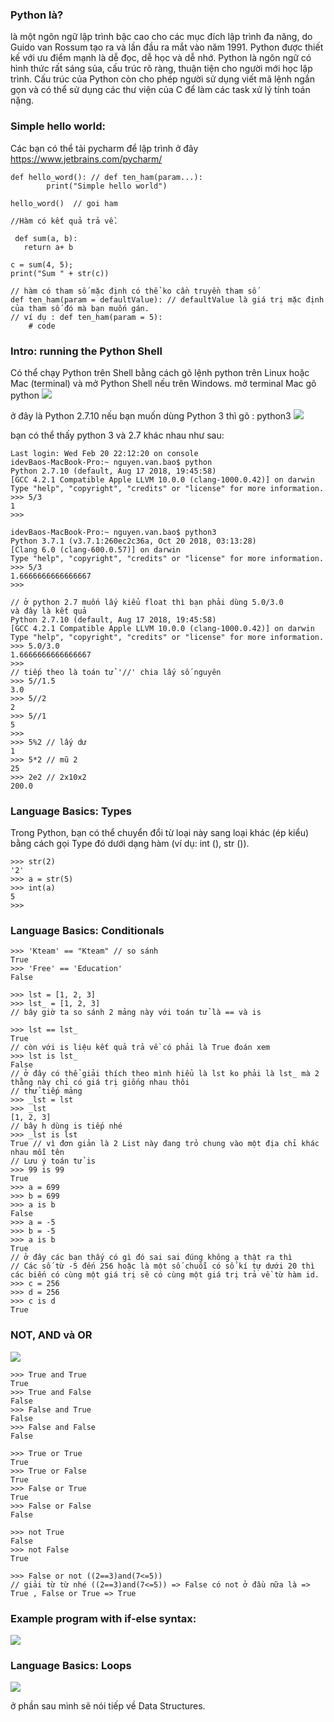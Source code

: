 ### Python là?
là một ngôn ngữ lập trình bậc cao cho các mục đích lập trình đa năng, do Guido van Rossum tạo ra và lần đầu ra mắt vào năm 1991. Python được thiết kế với ưu điểm mạnh là dễ đọc, dễ học và dễ nhớ. Python là ngôn ngữ có hình thức rất sáng sủa, cấu trúc rõ ràng, thuận tiện cho người mới học lập trình. Cấu trúc của Python còn cho phép người sử dụng viết mã lệnh ngắn gọn và có thể sử dụng các thư viện của C để làm các task xử lý tính toán nặng.
### Simple hello world:
Các bạn có thể tải pycharm để lập trình ở đây https://www.jetbrains.com/pycharm/
```
def hello_word(): // def ten_ham(param...):
        print("Simple hello world")

hello_word()  // goi ham

//Hàm có kết quả trả về.

 def sum(a, b):
   return a+ b

c = sum(4, 5);
print("Sum " + str(c))

// hàm có tham số mặc định có thể ko cần truyền tham số
def ten_ham(param = defaultValue): // defaultValue là giá trị mặc định của tham số đó mà bạn muốn gán. 
// ví dụ : def ten_ham(param = 5): 
    # code
```
### Intro: running the Python Shell 
Có thể chạy Python trên Shell  bằng cách gõ lệnh python trên Linux hoặc Mac (terminal) và mở Python Shell nếu trên Windows.
mở terminal Mac gõ python
![](https://images.viblo.asia/0f09a805-d1f1-49b7-b3bf-32ffb4129e2c.png)

ở đây là Python 2.7.10 nếu bạn muốn dùng Python 3 thì gõ : python3 
![](https://images.viblo.asia/4d03e1fd-b0a0-4d9f-bd53-4899fe221a15.png)

bạn có thể thấy python 3 và 2.7 khác nhau như sau:
```
Last login: Wed Feb 20 22:12:20 on console
idevBaos-MacBook-Pro:~ nguyen.van.bao$ python
Python 2.7.10 (default, Aug 17 2018, 19:45:58) 
[GCC 4.2.1 Compatible Apple LLVM 10.0.0 (clang-1000.0.42)] on darwin
Type "help", "copyright", "credits" or "license" for more information.
>>> 5/3
1
>>> 

idevBaos-MacBook-Pro:~ nguyen.van.bao$ python3
Python 3.7.1 (v3.7.1:260ec2c36a, Oct 20 2018, 03:13:28) 
[Clang 6.0 (clang-600.0.57)] on darwin
Type "help", "copyright", "credits" or "license" for more information.
>>> 5/3
1.6666666666666667
>>> 

// ở python 2.7 muốn lấy kiểu float thì bạn phải dùng 5.0/3.0
và đây là kết quả
Python 2.7.10 (default, Aug 17 2018, 19:45:58) 
[GCC 4.2.1 Compatible Apple LLVM 10.0.0 (clang-1000.0.42)] on darwin
Type "help", "copyright", "credits" or "license" for more information.
>>> 5.0/3.0
1.6666666666666667
>>> 
// tiếp theo là toán tử '//' chia lấy số nguyên
>>> 5//1.5
3.0
>>> 5//2
2
>>> 5//1
5
>>> 
>>> 5%2 // lấy dư
1
>>> 5*2 // mũ 2
25
>>> 2e2 // 2x10x2
200.0
```

### Language Basics: Types
Trong Python, bạn có thể chuyển đổi từ loại này sang loại khác (ép kiểu) bằng cách gọi Type đó dưới dạng hàm (ví dụ: int (), str ()).
```
>>> str(2)
'2'
>>> a = str(5)
>>> int(a)
5
>>> 
```

### Language Basics: Conditionals
```
>>> 'Kteam' == "Kteam" // so sánh
True
>>> 'Free' == 'Education'
False

>>> lst = [1, 2, 3]
>>> lst_ = [1, 2, 3]
// bây giờ ta so sánh 2 mảng này với toán tử là == và is

>>> lst == lst_
True
// còn với is liệu kết quả trả về có phải là True đoán xem
>>> lst is lst_
False
// ở đây có thể giải thích theo mình hiểu là lst ko phải là lst_ mà 2 thằng này chỉ có giá trị giống nhau thôi
// thử tiếp mảng
>>> _lst = lst
>>> _lst
[1, 2, 3]
// bây h dùng is tiếp nhé 
>>> _lst is lst
True // vì đơn giản là 2 List này đang trỏ chung vào một địa chỉ khác nhau mỗi tên 
// Lưu ý toán tử is
>>> 99 is 99
True  
>>> a = 699
>>> b = 699
>>> a is b
False
>>> a = -5
>>> b = -5
>>> a is b
True 
// ở đây các bạn thấy có gì đó sai sai đúng không ạ thật ra thì 
// Các số từ -5 đến 256 hoặc là một số chuỗi có số kí tự dưới 20 thì các biến có cùng một giá trị sẽ có cùng một giá trị trả về từ hàm id.
>>> c = 256
>>> d = 256
>>> c is d
True
```
### NOT, AND và OR
![](https://images.viblo.asia/3165e663-a065-474c-a451-e6f7687a640a.png)

```
>>> True and True
True
>>> True and False
False
>>> False and True
False
>>> False and False
False

>>> True or True
True
>>> True or False
True
>>> False or True
True
>>> False or False
False

>>> not True
False
>>> not False
True

>>> False or not ((2==3)and(7<=5))
// giải từ từ nhé ((2==3)and(7<=5)) => False có not ở đầu nữa là => True , False or True => True
```

### Example program with if-else syntax:
![](https://images.viblo.asia/d8df33ea-95a4-4ff3-8c1d-bdd3f7560907.png)

### Language Basics: Loops
![](https://images.viblo.asia/a8c5aae0-b709-4cb9-b78a-9288395d6b54.png)

ở phần sau mình sẽ nói tiếp về Data Structures.